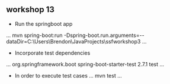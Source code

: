 ## workshop 13

* Run the springboot app

...
mvn spring-boot:run -Dspring-boot.run.arguments=--dataDir=C:\Users\Brendon\JavaProjects\ssfworkshop3
...

* Incorporate test dependencies

...
<dependency>
    <groupId>org.springframework.boot</groupId>
    <artifactId>spring-boot-starter-test</artifactId>
    <version>2.7.1</version>
    <scope>test</scope>
<dependency>
...

* In order to execute test cases
...
mvn test
...